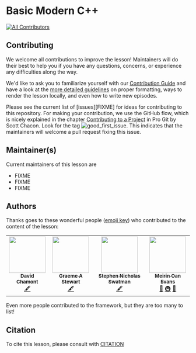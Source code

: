 # Basic Modern C++

<!-- ALL-CONTRIBUTORS-BADGE:START - Do not remove or modify this section -->
[![All Contributors](https://img.shields.io/badge/all_contributors-4-orange.svg?style=flat-square)](#contributors-)
<!-- ALL-CONTRIBUTORS-BADGE:END -->

## Contributing

We welcome all contributions to improve the lesson! Maintainers will do their best to help you if you have any
questions, concerns, or experience any difficulties along the way.

We'd like to ask you to familiarize yourself with our [Contribution Guide](CONTRIBUTING.md) and have a look at
the [more detailed guidelines][lesson-example] on proper formatting, ways to render the lesson locally, and even
how to write new episodes.

Please see the current list of [issues][FIXME] for ideas for contributing to this
repository. For making your contribution, we use the GitHub flow, which is
nicely explained in the chapter [Contributing to a Project](http://git-scm.com/book/en/v2/GitHub-Contributing-to-a-Project) in Pro Git
by Scott Chacon.
Look for the tag ![good_first_issue](https://img.shields.io/badge/-good%20first%20issue-gold.svg). This indicates that the maintainers will welcome a pull request fixing this issue.


## Maintainer(s)

Current maintainers of this lesson are

* FIXME
* FIXME
* FIXME


## Authors

Thanks goes to these wonderful people ([emoji key](https://allcontributors.org/docs/en/emoji-key)) who contributed to
the content of the lesson:

<!-- ALL-CONTRIBUTORS-LIST:START - Do not remove or modify this section -->
<!-- prettier-ignore-start -->
<!-- markdownlint-disable -->
<table>
  <tr>
    <td align="center"><a href="https://github.com/chavid"><img src="https://avatars2.githubusercontent.com/u/4421289?v=4?s=100" width="100px;" alt=""/><br /><sub><b>David Chamont</b></sub></a><br /><a href="#content-chavid" title="Content">🖋</a></td>
    <td align="center"><a href="https://github.com/graeme-a-stewart"><img src="https://avatars2.githubusercontent.com/u/8511620?v=4?s=100" width="100px;" alt=""/><br /><sub><b>Graeme A Stewart</b></sub></a><br /><a href="#content-graeme-a-stewart" title="Content">🖋</a></td>
    <td align="center"><a href="https://github.com/StephenSwat"><img src="https://avatars3.githubusercontent.com/u/1165820?v=4?s=100" width="100px;" alt=""/><br /><sub><b>Stephen Nicholas Swatman</b></sub></a><br /><a href="#content-StephenSwat" title="Content">🖋</a></td>
    <td align="center"><a href="https://meirinoanevans.wixsite.com/portfolio"><img src="https://avatars.githubusercontent.com/u/32399892?v=4?s=100" width="100px;" alt=""/><br /><sub><b>Meirin Oan Evans</b></sub></a><br /><a href="#ideas-meevans1" title="Ideas, Planning, & Feedback">🤔</a> <a href="#infra-meevans1" title="Infrastructure (Hosting, Build-Tools, etc)">🚇</a> <a href="https://github.com/hsf-training/hsf-training-cpp-webpage/commits?author=meevans1" title="Documentation">📖</a></td>
  </tr>
</table>

<!-- markdownlint-restore -->
<!-- prettier-ignore-end -->

<!-- ALL-CONTRIBUTORS-LIST:END -->

Even more people contributed to the framework, but they are too many to list!

## Citation

To cite this lesson, please consult with [CITATION](CITATION)

[lesson-example]: https://carpentries.github.io/lesson-example
